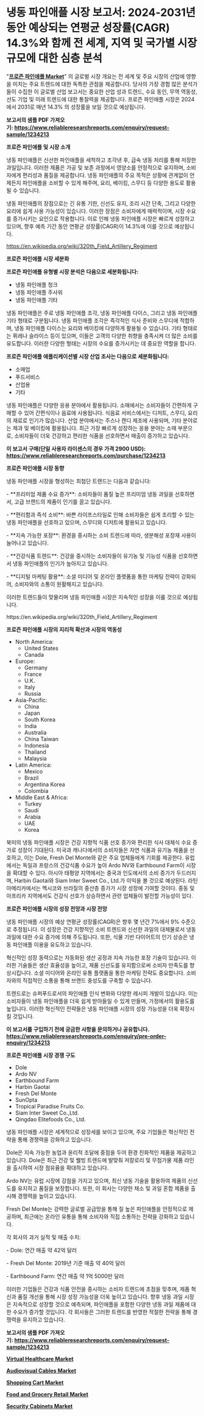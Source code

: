 <p><h1>냉동 파인애플 시장 보고서: 2024-2031년 동안 예상되는 연평균 성장률(CAGR) 14.3%와 함께 전 세계, 지역 및 국가별 시장 규모에 대한 심층 분석</h1></p><p>"<strong><a href="https://www.reliableresearchreports.com/frozen-pineapples-r1234213?utm_campaign=106&utm_medium=7&utm_source=Github&utm_content=ia&utm_term=20112024&utm_id=frozen-pineapples">프로즌 파인애플 Market</a></strong>" 의 글로벌 시장 개요는 전 세계 및 주요 시장의 산업에 영향을 미치는 주요 트렌드에 대한 독특한 관점을 제공합니다. 당사의 가장 경험 많은 분석가들이 수집한 이 글로벌 산업 보고서는 중요한 산업 성과 트렌드, 수요 동인, 무역 역동성, 선도 기업 및 미래 트렌드에 대한 통찰력을 제공합니다. 프로즌 파인애플 시장은 2024에서 2031로 매년 14.3% 의 성장률을 보일 것으로 예상됩니다.&nbsp;</p>
<p><strong>보고서의 샘플 PDF 가져오기:&nbsp;<a href="https://www.reliableresearchreports.com/enquiry/request-sample/1234213?utm_campaign=106&utm_medium=7&utm_source=Github&utm_content=ia&utm_term=20112024&utm_id=frozen-pineapples">https://www.reliableresearchreports.com/enquiry/request-sample/1234213</a></strong></p>
<p><strong>프로즌 파인애플 및 시장 소개</strong></p>
<p><p>냉동 파인애플은 신선한 파인애플을 세척하고 조각낸 후, 급속 냉동 처리를 통해 저장한 과일입니다. 이러한 제품은 가공 및 보존 과정에서 영양소를 안정적으로 유지하며, 소비자에게 편리성과 품질을 제공합니다. 냉동 파인애플의 주요 목적은 상황에 관계없이 언제든지 파인애플을 소비할 수 있게 해주며, 요리, 베이킹, 스무디 등 다양한 용도로 활용될 수 있습니다.</p><p>냉동 파인애플의 장점으로는 긴 유통 기한, 신선도 유지, 조리 시간 단축, 그리고 다양한 요리에 쉽게 사용 가능성이 있습니다. 이러한 장점은 소비자에게 매력적이며, 시장 수요를 증가시키는 요인으로 작용합니다. 이로 인해 냉동 파인애플 시장은 빠르게 성장하고 있으며, 향후 예측 기간 동안 연평균 성장률(CAGR)이 14.3%에 이를 것으로 예상됩니다.</p></p>
<p><a href="https://en.wikipedia.org/wiki/320th_Field_Artillery_Regiment?utm_campaign=106&utm_medium=7&utm_source=Github&utm_content=ia&utm_term=20112024&utm_id=frozen-pineapples">https://en.wikipedia.org/wiki/320th_Field_Artillery_Regiment</a></p>
<p><strong>프로즌 파인애플 시장 세분화</strong></p>
<p><strong>프로즌 파인애플 유형별 시장 분석은 다음으로 세분화됩니다:</strong></p>
<p><ul><li>냉동 파인애플 청크</li><li>냉동 파인애플 주사위</li><li>냉동 파인애플 기타</li></ul></p>
<p><p>냉동 파인애플은 주로 냉동 파인애플 조각, 냉동 파인애플 다이스, 그리고 냉동 파인애플 기타 형태로 구분됩니다. 냉동 파인애플 조각은 즉각적인 식사 준비와 스무디에 적합하며, 냉동 파인애플 다이스는 요리와 베이킹에 다양하게 활용될 수 있습니다. 기타 형태로는 퓌레나 슬라이스 등이 있으며, 이들은 고객의 다양한 취향을 충족시켜 더 많은 소비를 유도합니다. 이러한 다양한 형태는 시장의 수요를 증가시키는 데 중요한 역할을 합니다.</p></p>
<p><strong>프로즌 파인애플 애플리케이션별 시장 산업 조사는 다음으로 세분화됩니다:</strong></p>
<p><ul><li>소매업</li><li>푸드서비스</li><li>산업용</li><li>기타</li></ul></p>
<p><p>냉동 파인애플은 다양한 응용 분야에서 활용됩니다. 소매에서는 소비자들이 간편하게 구매할 수 있어 간편식이나 음료에 사용됩니다. 식음료 서비스에서는 디저트, 스무디, 요리의 재료로 인기가 많습니다. 산업 분야에서는 주스나 캔디 제조에 사용되며, 기타 분야로는 제과 및 베이킹에 활용됩니다. 최근 가장 빠르게 성장하는 응용 분야는 소매 부문으로, 소비자들이 더욱 건강하고 편리한 식품을 선호하면서 매출이 증가하고 있습니다.</p></p>
<p><strong>이 보고서 구매(단일 사용자 라이센스의 경우 가격 2900 USD): <a href="https://www.reliableresearchreports.com/purchase/1234213?utm_campaign=106&utm_medium=7&utm_source=Github&utm_content=ia&utm_term=20112024&utm_id=frozen-pineapples">https://www.reliableresearchreports.com/purchase/1234213</a></strong></p>
<p><strong>프로즌 파인애플 시장 동향</strong></p>
<p><p>냉동 파인애플 시장을 형성하는 최첨단 트렌드는 다음과 같습니다:</p><p>- **프리미엄 제품 수요 증가**: 소비자들이 품질 높은 프리미엄 냉동 과일을 선호하면서, 고급 브랜드의 제품이 인기를 끌고 있습니다.</p><p>- **편리함과 즉석 소비**: 바쁜 라이프스타일로 인해 소비자들은 쉽게 조리할 수 있는 냉동 파인애플을 선호하고 있으며, 스무디와 디저트에 활용되고 있습니다.</p><p>- **지속 가능한 포장**: 환경을 중시하는 소비 트렌드에 따라, 생분해성 포장재 사용이 늘어나고 있습니다.</p><p>- **건강식품 트렌드**: 건강을 중시하는 소비자들이 유기농 및 기능성 식품을 선호하면서 냉동 파인애플의 인기가 높아지고 있습니다.</p><p>- **디지털 마케팅 활용**: 소셜 미디어 및 온라인 플랫폼을 통한 마케팅 전략이 강화되어, 소비자와의 소통이 원활해지고 있습니다.</p><p>이러한 트렌드들이 맞물리며 냉동 파인애플 시장은 지속적인 성장을 이룰 것으로 예상됩니다.</p></p>
<p>https://en.wikipedia.org/wiki/320th_Field_Artillery_Regiment</p>
<p><strong>프로즌 파인애플 시장의 지리적 확산과 시장의 역동성</strong></p>
<p><ul>
    <li>
        North America:
        <ul>
            <li>United States</li>
            <li>Canada</li>
        </ul>
    </li>
    <li>
        Europe:
        <ul>
            <li>Germany</li>
            <li>France</li>
            <li>U.K.</li>
            <li>Italy</li>
            <li>Russia</li>
        </ul>
    </li>
    <li>
        Asia-Pacific:
        <ul>
            <li>China</li>
            <li>Japan</li>
            <li>South Korea</li>
            <li>India</li>
            <li>Australia</li>
            <li>China Taiwan</li>
            <li>Indonesia</li>
            <li>Thailand</li>
            <li>Malaysia</li>
        </ul>
    </li>
    <li>
        Latin America:
        <ul>
            <li>Mexico</li>
            <li>Brazil</li>
            <li>Argentina Korea</li>
            <li>Colombia</li>
        </ul>
    </li>
    <li>
        Middle East & Africa:
        <ul>
            <li>Turkey</li>
            <li>Saudi</li>
            <li>Arabia</li>
            <li>UAE</li>
            <li>Korea</li>
        </ul>
    </li>
    </ul></p>
<p><p>북미의 냉동 파인애플 시장은 건강 지향적 식품 선호 증가와 편리한 식사 대체식 수요 증가로 성장이 기대된다. 미국과 캐나다에서의 소비자들은 자연 식품과 유기농 제품을 선호하고, 이는 Dole, Fresh Del Monte와 같은 주요 업체들에게 기회를 제공한다. 유럽에서는 독일과 프랑스의 건강식품 수요가 높아 Ardo NV와 Earthbound Farm이 시장을 확대할 수 있다. 아시아 태평양 지역에서는 중국과 인도에서의 소비 증가가 두드러지며, Harbin Gaotai와 Siam Inter Sweet Co., Ltd.가 이익을 볼 것으로 예상된다. 라틴 아메리카에서는 멕시코와 브라질의 중산층 증가가 시장 성장에 기여할 것이다. 중동 및 아프리카 지역에서도 건강식 선호가 상승하면서 관련 업체들이 발전할 가능성이 있다.</p></p>
<p><strong>프로즌 파인애플 시장의 성장 전망과 시장 전망</strong></p>
<p><p>냉동 파인애플 시장의 예상 연평균 성장률(CAGR)은 향후 몇 년간 7%에서 9% 수준으로 추정됩니다. 이 성장은 건강 지향적인 소비 트렌드와 신선한 과일의 대체물로서 냉동 과일에 대한 수요 증가에 의해 주도됩니다. 또한, 식물 기반 다이어트의 인기 상승은 냉동 파인애플 이용을 유도하고 있습니다. </p><p>혁신적인 성장 동력으로는 자동화된 생산 공정과 지속 가능한 포장 기술이 있습니다. 이러한 기술들은 생산 효율성을 높이고, 제품 신선도를 유지함으로써 소비자 만족도를 향상시킵니다. 소셜 미디어와 온라인 유통 플랫폼을 통한 마케팅 전략도 중요합니다. 소비자와의 직접적인 소통을 통해 브랜드 충성도를 구축할 수 있습니다. </p><p>트렌드로는 슈퍼푸드로서의 파인애플 인식 변화와 다양한 레시피 개발이 있습니다. 이는 소비자들이 냉동 파인애플을 더욱 쉽게 받아들일 수 있게 만들며, 가정에서의 활용도를 높입니다. 이러한 혁신적인 전략들은 냉동 파인애플 시장의 성장 가능성을 더욱 확장시킬 것입니다.</p></p>
<p><strong>이 보고서를 구입하기 전에 궁금한 사항을 문의하거나 공유합니다. <a href="https://www.reliableresearchreports.com/enquiry/pre-order-enquiry/1234213?utm_campaign=106&utm_medium=7&utm_source=Github&utm_content=ia&utm_term=20112024&utm_id=frozen-pineapples">https://www.reliableresearchreports.com/enquiry/pre-order-enquiry/1234213</a></strong></p>
<p><strong>프로즌 파인애플 시장 경쟁 구도</strong></p>
<p><ul><li>Dole</li><li>Ardo NV</li><li>Earthbound Farm</li><li>Harbin Gaotai</li><li>Fresh Del Monte</li><li>SunOpta</li><li>Tropical Paradise Fruits Co.</li><li>Siam Inter Sweet Co.,Ltd.</li><li>Qingdao Elitefoods Co., Ltd.</li></ul></p>
<p><p>냉동 파인애플 시장은 세계적으로 성장세를 보이고 있으며, 주요 기업들은 혁신적인 전략을 통해 경쟁력을 강화하고 있습니다. </p><p>Dole은 지속 가능한 농업과 윤리적 조달에 중점을 두어 환경 친화적인 제품을 제공하고 있습니다. Dole은 최근 건강 및 웰빙 트렌드에 발맞춰 저칼로리 및 무첨가물 제품 라인을 출시하여 시장 점유율을 확대하고 있습니다.</p><p>Ardo NV는 유럽 시장에 강점을 가지고 있으며, 최신 냉동 기술을 활용하여 제품의 신선도를 유지하고 품질을 보장합니다. 또한, 이 회사는 다양한 채소 및 과일 혼합 제품을 출시해 경쟁력을 높이고 있습니다.</p><p>Fresh Del Monte는 강력한 글로벌 공급망을 통해 질 높은 파인애플을 안정적으로 제공하며, 최근에는 온라인 유통을 통해 소비자와 직접 소통하는 전략을 강화하고 있습니다. </p><p>각 회사의 과거 실적 및 매출 수치:</p><p>- Dole: 연간 매출 약 42억 달러</p><p>- Fresh Del Monte: 2019년 기준 매출 약 40억 달러</p><p>- Earthbound Farm: 연간 매출 약 1억 5000만 달러</p><p>이러한 기업들은 건강과 식품 안전을 중시하는 소비자 트렌드에 초점을 맞추며, 제품 혁신과 품질 개선을 통해 시장 성장 가능성을 더욱 높이고 있습니다. 향후 냉동 과일 시장은 지속적으로 성장할 것으로 예측되며, 파인애플을 포함한 다양한 냉동 과일 제품에 대한 수요가 증가할 것입니다. 각 회사들은 그러한 트렌드를 반영한 적절한 전략을 통해 경쟁력을 유지하고 있습니다.</p></p>
<p><strong>보고서의 샘플 PDF 가져오기:&nbsp;<a href="https://www.reliableresearchreports.com/enquiry/request-sample/1234213?utm_campaign=106&utm_medium=7&utm_source=Github&utm_content=ia&utm_term=20112024&utm_id=frozen-pineapples">https://www.reliableresearchreports.com/enquiry/request-sample/1234213</a></strong></p>
<p><strong><p><a href="https://issuu.com/reportprime-2/docs/virtual-healthcare-market-size-2030_aa861861204d98?utm_campaign=106&utm_medium=7&utm_source=Github&utm_content=ia&utm_term=20112024&utm_id=frozen-pineapples">Virtual Healthcare Market</a></p><p><a href="https://www.linkedin.com/pulse/audiovisual-cables-market-global-regional-analysis-focus-u6qxf?utm_campaign=106&utm_medium=7&utm_source=Github&utm_content=ia&utm_term=20112024&utm_id=frozen-pineapples">Audiovisual Cables Market</a></p><p><a href="https://github.com/julyju69/Market-Research-Report-List-5/blob/main/shopping-cart-market.md?utm_campaign=106&utm_medium=7&utm_source=Github&utm_content=ia&utm_term=20112024&utm_id=frozen-pineapples">Shopping Cart Market</a></p><p><a href="https://issuu.com/reportprime-2/docs/food-and-grocery-retail-market-size_1e9001aed945be?utm_campaign=106&utm_medium=7&utm_source=Github&utm_content=ia&utm_term=20112024&utm_id=frozen-pineapples">Food and Grocery Retail Market</a></p><p><a href="https://www.linkedin.com/pulse/comprehensive-security-cabinets-market-report-regional-eardc?utm_campaign=106&utm_medium=7&utm_source=Github&utm_content=ia&utm_term=20112024&utm_id=frozen-pineapples">Security Cabinets Market</a></p></strong></p>
<p></p>